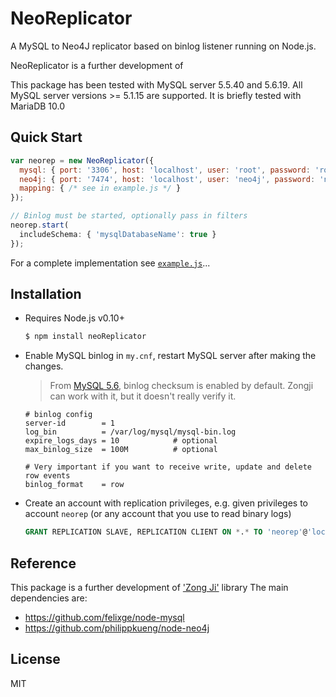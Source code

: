 # NeoReplicator
A MySQL to Neo4J replicator based on binlog listener running on Node.js.

NeoReplicator is a further development of 

This package has been tested with MySQL server 5.5.40 and 5.6.19. All MySQL server versions >= 5.1.15 are supported.
It is briefly tested with MariaDB 10.0

## Quick Start

```javascript
var neorep = new NeoReplicator({
  mysql: { port: '3306', host: 'localhost', user: 'root', password: 'root' },
  neo4j: { port: '7474', host: 'localhost', user: 'neo4j', password: 'neo4j' },
  mapping: { /* see in example.js */ }
});

// Binlog must be started, optionally pass in filters
neorep.start(
  includeSchema: { 'mysqlDatabaseName': true }
});
```

For a complete implementation see [`example.js`](example.js)...

## Installation

* Requires Node.js v0.10+

  ```bash
  $ npm install neoReplicator
  ```

* Enable MySQL binlog in `my.cnf`, restart MySQL server after making the changes.
  > From [MySQL 5.6](https://dev.mysql.com/doc/refman/5.6/en/replication-options-binary-log.html), binlog checksum is enabled by default. Zongji can work with it, but it doesn't really verify it.

  ```
  # binlog config
  server-id        = 1
  log_bin          = /var/log/mysql/mysql-bin.log
  expire_logs_days = 10            # optional
  max_binlog_size  = 100M          # optional

  # Very important if you want to receive write, update and delete row events
  binlog_format    = row
  ```
* Create an account with replication privileges, e.g. given privileges to account `neorep` (or any account that you use to read binary logs)

  ```sql
  GRANT REPLICATION SLAVE, REPLICATION CLIENT ON *.* TO 'neorep'@'localhost'
  ```

## Reference

This package is a further development of ['Zong Ji'](https://github.com/nevill/zongji) library
The main dependencies are:

* https://github.com/felixge/node-mysql
* https://github.com/philippkueng/node-neo4j

## License
MIT
